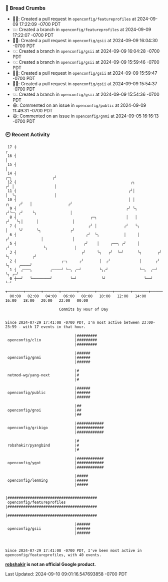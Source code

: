 ### 🍞 Bread Crumbs

 * ✍🏼: Created a pull request in `openconfig/featureprofiles` at 2024-09-09 17:22:09 -0700 PDT
 * 💥: Created a branch in `openconfig/featureprofiles` at 2024-09-09 17:22:07 -0700 PDT
 * ✍🏼: Created a pull request in `openconfig/gsii` at 2024-09-09 16:04:30 -0700 PDT
 * 💥: Created a branch in `openconfig/gsii` at 2024-09-09 16:04:28 -0700 PDT
 * 💥: Created a branch in `openconfig/gsii` at 2024-09-09 15:59:46 -0700 PDT
 * ✍🏼: Created a pull request in `openconfig/gsii` at 2024-09-09 15:59:47 -0700 PDT
 * ✍🏼: Created a pull request in `openconfig/gsii` at 2024-09-09 15:54:37 -0700 PDT
 * 💥: Created a branch in `openconfig/gsii` at 2024-09-09 15:54:36 -0700 PDT
 * 😃: Commented on an issue in `openconfig/public` at 2024-09-09 11:49:31 -0700 PDT
 * 😃: Commented on an issue in `openconfig/gnmi` at 2024-09-05 16:16:13 -0700 PDT

### 🕘 Recent Activity
```
 17 ┼                                                                                                  ╭
 16 ┤                                                                                                  │
 15 ┤                                                                                                  │
 14 ┤                                                                            ╭─╮                  ╭╯
 12 ┤                                                   ╭╮                      ╭╯ │                  │
 11 ┤                                                  ╭╯│                      │  ╰╮                 │
 10 ┤                                                  │ │               ╭╮    ╭╯   │                ╭╯
  9 ┤                                                 ╭╯ ╰╮             ╭╯╰─╮ ╭╯    ╰╮               │
  8 ┤                                 ╭─╮             │   │            ╭╯   ╰╮│      │               │
  7 ┤                                ╭╯ │            ╭╯   ╰╮           │     ╰╯      ╰╮             ╭╯
  6 ┤                               ╭╯  ╰╮           │     │          ╭╯              │             │
  5 ┤                              ╭╯    │     ╭──╮ ╭╯     │         ╭╯               ╰╮            │
  3 ┤                             ╭╯     ╰╮   ╭╯  ╰─╯      ╰╮       ╭╯                 ╰╮          ╭╯
  2 ┤                    ╭─╮     ╭╯       │  ╭╯             │      ╭╯                   ╰╮    ╭────╯
  1 ┤  ╭───╮        ╭────╯ ╰─╮ ╭─╯        ╰╮╭╯              ╰─╮  ╭─╯                     ╰╮ ╭─╯
  0 ┼──╯   ╰────────╯        ╰─╯           ╰╯                 ╰──╯                        ╰─╯
    +───────+───────+───────+───────+───────+───────+───────+───────+───────+───────+───────+───────+────
  00:00   02:00   04:00   06:00   08:00   10:00   12:00   14:00   16:00   18:00   20:00   22:00   00:00   

						Commits by Hour of Day


Since 2024-07-29 17:41:08 -0700 PDT, I'm most active between 23:00-23:59 - with 17 events in that hour.

```



```
                               |#########
 openconfig/clio               |#########
                               |#########

                               |######
 openconfig/gnmi               |######
                               |######

                               |#
 netmod-wg/yang-next           |#
                               |#

                               |######
 openconfig/public             |######
                               |######

                               |##
 openconfig/gnoi               |##
                               |##

                               |############
 openconfig/gribigo            |############
                               |############

                               |#
 robshakir/pyangbind           |#
                               |#

                               |############
 openconfig/ygot               |############
                               |############

                               |#####
 openconfig/lemming            |#####
                               |#####

                               |########################################
 openconfig/featureprofiles    |########################################
                               |########################################

                               |######
 openconfig/gsii               |######
                               |######



Since 2024-07-29 17:41:08 -0700 PDT, I've been most active in openconfig/featureprofiles, with 40 events.

```
**[robshakir](mailto:robjs@google.com) is not an official Google product.**  


Last Updated: 2024-09-10 09:01:16.547693858 -0700 PDT
